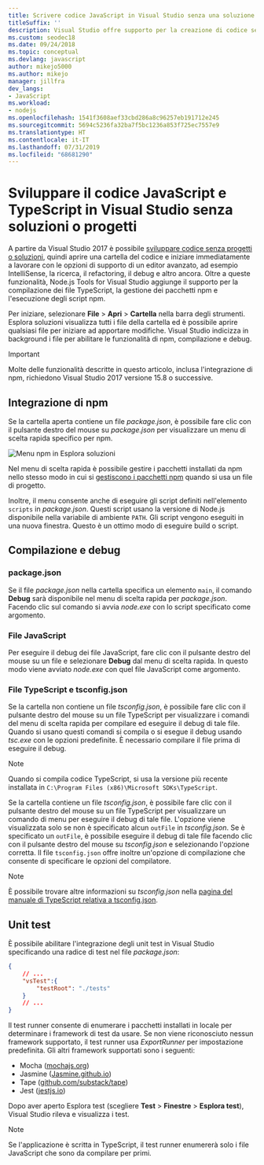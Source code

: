 ```yaml
---
title: Scrivere codice JavaScript in Visual Studio senza una soluzione o un progetto
titleSuffix: ''
description: Visual Studio offre supporto per la creazione di codice senza una dipendenza da un file di progetto o di soluzione
ms.custom: seodec18
ms.date: 09/24/2018
ms.topic: conceptual
ms.devlang: javascript
author: mikejo5000
ms.author: mikejo
manager: jillfra
dev_langs:
- JavaScript
ms.workload:
- nodejs
ms.openlocfilehash: 1541f3608aef33cbd286a8c96257eb191712e245
ms.sourcegitcommit: 5694c5236fa32ba7f5bc1236a853f725ec7557e9
ms.translationtype: HT
ms.contentlocale: it-IT
ms.lasthandoff: 07/31/2019
ms.locfileid: "68681290"
---
```

# <a name="develop-javascript-and-typescript-code-in-visual-studio-without-solutions-or-projects"></a>Sviluppare il codice JavaScript e TypeScript in Visual Studio senza soluzioni o progetti

A partire da Visual Studio 2017 è possibile [sviluppare codice senza progetti o soluzioni](../ide/develop-code-in-visual-studio-without-projects-or-solutions.md), quindi aprire una cartella del codice e iniziare immediatamente a lavorare con le opzioni di supporto di un editor avanzato, ad esempio IntelliSense, la ricerca, il refactoring, il debug e altro ancora. Oltre a queste funzionalità, Node.js Tools for Visual Studio aggiunge il supporto per la compilazione dei file TypeScript, la gestione dei pacchetti npm e l'esecuzione degli script npm.

Per iniziare, selezionare **File** > **Apri** > **Cartella** nella barra degli strumenti. Esplora soluzioni visualizza tutti i file della cartella ed è possibile aprire qualsiasi file per iniziare ad apportare modifiche. Visual Studio indicizza in background i file per abilitare le funzionalità di npm, compilazione e debug.

> [!IMPORTANT]
> Molte delle funzionalità descritte in questo articolo, inclusa l'integrazione di npm, richiedono Visual Studio 2017 versione 15.8 o successive.

## <a name="npm-integration"></a>Integrazione di npm

Se la cartella aperta contiene un file *package.json*, è possibile fare clic con il pulsante destro del mouse su *package.json* per visualizzare un menu di scelta rapida specifico per npm.

![Menu npm in Esplora soluzioni](../javascript/media/solution-explorer-npm-ctx.png)

Nel menu di scelta rapida è possibile gestire i pacchetti installati da npm nello stesso modo in cui si [gestiscono i pacchetti npm](npm-package-management.md) quando si usa un file di progetto.

Inoltre, il menu consente anche di eseguire gli script definiti nell'elemento `scripts` in *package.json*. Questi script usano la versione di Node.js disponibile nella variabile di ambiente `PATH`. Gli script vengono eseguiti in una nuova finestra. Questo è un ottimo modo di eseguire build o script.

## <a name="build-and-debug"></a>Compilazione e debug

### <a name="packagejson"></a>package.json
Se il file *package.json* nella cartella specifica un elemento `main`, il comando **Debug** sarà disponibile nel menu di scelta rapida per *package.json*.
Facendo clic sul comando si avvia *node.exe* con lo script specificato come argomento.

### <a name="javascript-files"></a>File JavaScript
Per eseguire il debug dei file JavaScript, fare clic con il pulsante destro del mouse su un file e selezionare **Debug** dal menu di scelta rapida. In questo modo viene avviato *node.exe* con quel file JavaScript come argomento.

### <a name="typescript-files-and-tsconfigjson"></a>File TypeScript e tsconfig.json
Se la cartella non contiene un file *tsconfig.json*, è possibile fare clic con il pulsante destro del mouse su un file TypeScript per visualizzare i comandi del menu di scelta rapida per compilare ed eseguire il debug di tale file. Quando si usano questi comandi si compila o si esegue il debug usando *tsc.exe* con le opzioni predefinite. È necessario compilare il file prima di eseguire il debug.

> [!NOTE]
> Quando si compila codice TypeScript, si usa la versione più recente installata in `C:\Program Files (x86)\Microsoft SDKs\TypeScript`.

Se la cartella contiene un file *tsconfig.json*, è possibile fare clic con il pulsante destro del mouse su un file TypeScript per visualizzare un comando di menu per eseguire il debug di tale file. L'opzione viene visualizzata solo se non è specificato alcun `outFile` in *tsconfig.json*. Se è specificato un `outFile`, è possibile eseguire il debug di tale file facendo clic con il pulsante destro del mouse su *tsconfig.json* e selezionando l'opzione corretta. Il file `tsconfig.json` offre inoltre un'opzione di compilazione che consente di specificare le opzioni del compilatore.

> [!NOTE]
> È possibile trovare altre informazioni su *tsconfig.json* nella [pagina del manuale di TypeScript relativa a tsconfig.json](https://www.typescriptlang.org/docs/handbook/tsconfig-json.html).

## <a name="unit-tests"></a>Unit test
È possibile abilitare l'integrazione degli unit test in Visual Studio specificando una radice di test nel file *package.json*:

```json
{
    // ...
    "vsTest":{
        "testRoot": "./tests"
    }
    // ...
}
```

Il test runner consente di enumerare i pacchetti installati in locale per determinare i framework di test da usare.
Se non viene riconosciuto nessun framework supportato, il test runner usa *ExportRunner* per impostazione predefinita. Gli altri framework supportati sono i seguenti:
* Mocha ([mochajs.org](http://mochajs.org/))
* Jasmine ([Jasmine.github.io](https://jasmine.github.io/))
* Tape ([github.com/substack/tape](https://github.com/substack/tape))
* Jest ([jestjs.io](https://jestjs.io/))

Dopo aver aperto Esplora test (scegliere **Test** > **Finestre** > **Esplora test**), Visual Studio rileva e visualizza i test.

> [!NOTE]
> Se l'applicazione è scritta in TypeScript, il test runner enumererà solo i file JavaScript che sono da compilare per primi.
